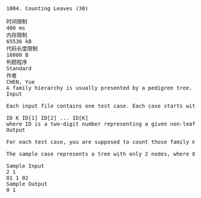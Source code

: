 <pre>
1004. Counting Leaves (30)

时间限制
400 ms
内存限制
65536 kB
代码长度限制
16000 B
判题程序
Standard
作者
CHEN, Yue
A family hierarchy is usually presented by a pedigree tree. Your job is to count those family members who have no child.
Input

Each input file contains one test case. Each case starts with a line containing 0 < N < 100, the number of nodes in a tree, and M (< N), the number of non-leaf nodes. Then M lines follow, each in the format:

ID K ID[1] ID[2] ... ID[K]
where ID is a two-digit number representing a given non-leaf node, K is the number of its children, followed by a sequence of two-digit ID's of its children. For the sake of simplicity, let us fix the root ID to be 01.
Output

For each test case, you are supposed to count those family members who have no child for every seniority level starting from the root. The numbers must be printed in a line, separated by a space, and there must be no extra space at the end of each line.

The sample case represents a tree with only 2 nodes, where 01 is the root and 02 is its only child. Hence on the root 01 level, there is 0 leaf node; and on the next level, there is 1 leaf node. Then we should output "0 1" in a line.

Sample Input
2 1
01 1 02
Sample Output
0 1
</pre>